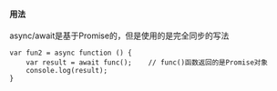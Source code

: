 #### 用法
async/await是基于Promise的，但是使用的是完全同步的写法

```
var fun2 = async function () {
    var result = await func();    // func()函数返回的是Promise对象
    console.log(result);
}
```

